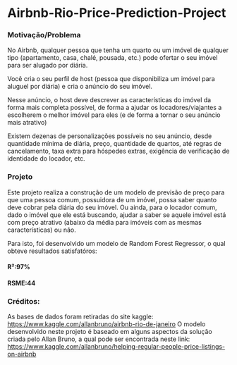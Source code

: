# Airbnb-Rio-Price-Prediction-Project

### Motivação/Problema

No Airbnb, qualquer pessoa que tenha um quarto ou um imóvel de qualquer tipo (apartamento, casa, chalé, pousada, etc.) pode ofertar o seu imóvel para ser alugado por diária.

Você cria o seu perfil de host (pessoa que disponibiliza um imóvel para aluguel por diária) e cria o anúncio do seu imóvel.

Nesse anúncio, o host deve descrever as características do imóvel da forma mais completa possível, de forma a ajudar os locadores/viajantes a escolherem o melhor imóvel para eles (e de forma a tornar o seu anúncio mais atrativo)

Existem dezenas de personalizações possíveis no seu anúncio, desde quantidade mínima de diária, preço, quantidade de quartos, até regras de cancelamento, taxa extra para hóspedes extras, exigência de verificação de identidade do locador, etc.

### Projeto

Este projeto realiza a construção de um modelo de previsão de preço para que uma pessoa comum, possuidora de um imóvel, possa saber quanto deve cobrar pela diária do seu imóvel. Ou ainda, para o locador comum, dado o imóvel que ele está buscando, ajudar a saber se aquele imóvel está com preço atrativo (abaixo da média para imóveis com as mesmas características) ou não.

Para isto, foi desenvolvido um modelo de Random Forest Regressor, o qual obteve resultados satisfatóros: 
#### R²:97%
#### RSME:44


### Créditos:
As bases de dados foram retiradas do site kaggle: https://www.kaggle.com/allanbruno/airbnb-rio-de-janeiro
O modelo desenvolvido neste projeto é baseado em alguns aspectos da solução criada pelo Allan Bruno, a qual pode ser encontrada neste link: https://www.kaggle.com/allanbruno/helping-regular-people-price-listings-on-airbnb
